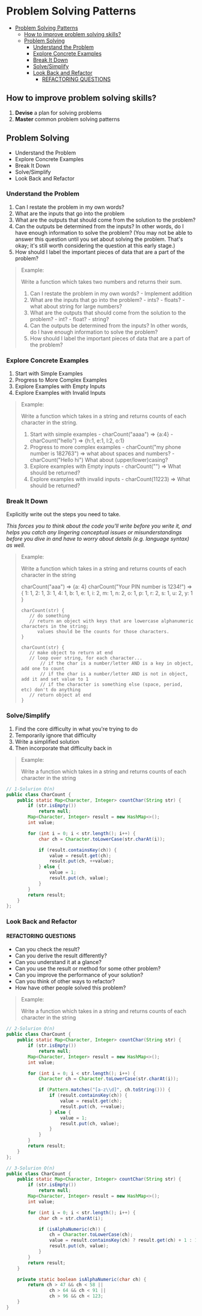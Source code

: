 # Problem Solving Patterns

- [Problem Solving Patterns](#problem-solving-patterns)
  - [How to improve problem solving skills?](#how-to-improve-problem-solving-skills)
  - [Problem Solving](#problem-solving)
    - [Understand the Problem](#understand-the-problem)
    - [Explore Concrete Examples](#explore-concrete-examples)
    - [Break It Down](#break-it-down)
    - [Solve/Simplify](#solvesimplify)
    - [Look Back and Refactor](#look-back-and-refactor)
      - [REFACTORING QUESTIONS](#refactoring-questions)

## How to improve problem solving skills?

1. **Devise** a plan for solving problems
2. **Master** common problem solving patterns

## Problem Solving

- Understand the Problem
- Explore Concrete Examples
- Break It Down
- Solve/Simplify
- Look Back and Refactor

### Understand the Problem

1. Can I restate the problem in my own words?
2. What are the inputs that go into the problem
3. What are the outputs that should come from the solution to the problem?
4. Can the outputs be determined from the inputs? In other words, do I have enough information to solve the problem? (You may not be able to answer this question until you set about solving the problem. That's okay; it's still worth considering the question at this early stage.)
5. How should I label the important pieces of data that are a part of the problem?

> Example:
> 
> Write a function which takes two numbers and returns their sum.
>
> 1. Can I restate the problem in my own words?
    - Implement addition
> 2. What are the inputs that go into the problem?
    - ints?
    - floats?
    - what about string for large numbers?
> 3. What are the outputs that should come from the solution to the problem?
    - int?
    - float?
    - string?
> 4. Can the outputs be determined from the inputs? In other words, do I have enough information to solve the problem?
> 5. How should I label the important pieces of data that are a part of the problem?

### Explore Concrete Examples

1. Start with Simple Examples
2. Progress to More Complex Examples
3. Explore Examples with Empty Inputs
4. Explore Examples with Invalid Inputs

> Example:
> 
> Write a function which takes in a string and returns counts of each character in the string.
>
> 1. Start with simple examples
    - charCount("aaaa") => {a:4}
    - charCount("hello") => {h:1, e:1, l:2, o:1}
> 2. Progress to more complex examples
     - charCount("my phone number is 182763") => what about spaces and numbers? 
    - charCount("Hello hi") What about (upper/lower)casing?
> 3. Explore examples with Empty inputs
    - charCount("") => What should be returned?
> 4. Explore examples with invalid inputs
    - charCount(11223) => What should be returned?

### Break It Down

Explicitly write out the steps you need to take.

_This forces you to think about the code you'll write before you write it, and helps you catch any lingering conceptual issues or misunderstandings before you dive in and have to worry about details (e.g. language syntax) as well._

> Example:
> 
> Write a function which takes in a string and returns counts of each character in the string
> 
> charCount("aaa") => {a: 4}
> charCount("Your PIN number is 1234!") => 
> {
      1: 1,
      2: 1,
      3: 1,
      4: 1,
      b: 1,
      e: 1,
      i: 2,
      m: 1,
      n: 2,
      o: 1,
      p: 1,
      r: 2,
      s: 1,
      u: 2,
      y: 1
    }
>
> ``` code
> charCount(str) {
>    // do something
>    // return an object with keys that are lowercase alphanumeric characters in the string; 
>       values should be the counts for those characters.
> }
> ```
>
>``` code
> charCount(str) {
>    // make object to return at end
>    // loop over string, for each character...
>        // if the char is a number/letter AND is a key in object, add one to count
>        // if the char is a number/letter AND is not in object, add it and set value to 1
>        // if the character is something else (space, period, etc) don't do anything
>    // return object at end
>}
> ```

### Solve/Simplify

1. Find the core difficulty in what you're trying to do
2. Temporarily ignore that difficulty
3. Write a simplified solution
4. Then incorporate that difficulty back in

> Example:
> 
> Write a function which takes in a string and returns counts of each character in the string

```java
// 1-Solurion O(n)
public class CharCount {
    public static Map<Character, Integer> countChar(String str) {
        if (str.isEmpty())
            return null;
        Map<Character, Integer> result = new HashMap<>();
        int value;

        for (int i = 0; i < str.length(); i++) {
            char ch = Character.toLowerCase(str.charAt(i));

            if (result.containsKey(ch)) {
                value = result.get(ch);
                result.put(ch, ++value);
            } else {
                value = 1;
                result.put(ch, value);
            }
        }
        return result;
    }
};
```

### Look Back and Refactor

#### REFACTORING QUESTIONS

- Can you check the result?
- Can you derive the result differently?
- Can you understand it at a glance?
- Can you use the result or method for some other problem?
- Can you improve the performance of your solution?
- Can you think of other ways to refactor?
- How have other people solved this problem?

> Example:
> 
> Write a function which takes in a string and returns counts of each character in the string

```java
// 2-Solurion O(n)
public class CharCount {
    public static Map<Character, Integer> countChar(String str) {
        if (str.isEmpty())
            return null;
        Map<Character, Integer> result = new HashMap<>();
        int value;

        for (int i = 0; i < str.length(); i++) {
            Character ch = Character.toLowerCase(str.charAt(i));

            if (Pattern.matches("[a-z\\d]", ch.toString())) {
                if (result.containsKey(ch)) {
                    value = result.get(ch);
                    result.put(ch, ++value);
                } else {
                    value = 1;
                    result.put(ch, value);
                }
            }
        }
        return result;
    }
};

// 3-Solurion O(n)
public class CharCount {
    public static Map<Character, Integer> countChar(String str) {
        if (str.isEmpty())
            return null;
        Map<Character, Integer> result = new HashMap<>();
        int value;

        for (int i = 0; i < str.length(); i++) {
            char ch = str.charAt(i);

            if (isAlphaNumeric(ch)) {
                ch = Character.toLowerCase(ch);
                value = result.containsKey(ch) ? result.get(ch) + 1 : 1;
                result.put(ch, value);
            }
        }
        return result;
    }

    private static boolean isAlphaNumeric(char ch) {
        return ch > 47 && ch < 58 ||
                ch > 64 && ch < 91 ||
                ch > 96 && ch < 123;
    }
}
```
